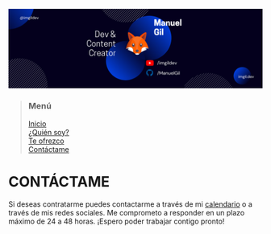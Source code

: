 ![banner](./assets/images/header.png)

> ### Menú
>
> [Inicio](./index.md) <br/>
> [¿Quién soy?](./about.md) <br/>
> [Te ofrezco](./services.md) <br/>
> [Contáctame](./contact.md) <br/>

# CONTÁCTAME

Si deseas contratarme puedes contactarme a través de mi [calendario](https://calendly.com/d/2b4-z28-gvg) o a través de mis redes sociales. Me comprometo a responder en un plazo máximo de 24 a 48 horas. ¡Espero poder trabajar contigo pronto!
